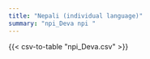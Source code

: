 ```yaml
---
title: "Nepali (individual language)"
summary: "npi_Deva npi " 
---
```

{{< csv-to-table "npi_Deva.csv" >}}
